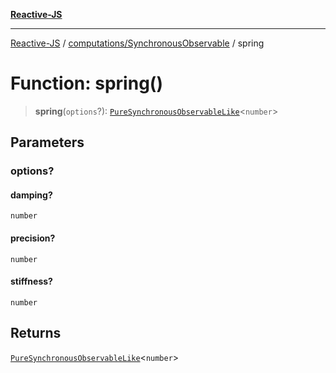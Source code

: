 [**Reactive-JS**](../../../README.md)

***

[Reactive-JS](../../../README.md) / [computations/SynchronousObservable](../README.md) / spring

# Function: spring()

> **spring**(`options`?): [`PureSynchronousObservableLike`](../../interfaces/PureSynchronousObservableLike.md)\<`number`\>

## Parameters

### options?

#### damping?

`number`

#### precision?

`number`

#### stiffness?

`number`

## Returns

[`PureSynchronousObservableLike`](../../interfaces/PureSynchronousObservableLike.md)\<`number`\>
